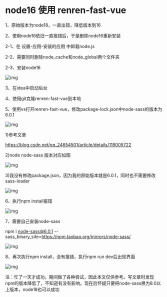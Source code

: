 # node16 使用 renren-fast-vue

1、原始版本为node18，一直出错，降低版本到16

2、使用node16依旧一直报错后，于是删除node16重新安装

2-1、在 设置-应用-安装的应用 中卸载node.js

2-2、需要同时删除node_cache和node_global两个文件夹

2-3、安装node16

![img](https://cdn.nlark.com/yuque/0/2023/png/2836791/1690248351686-f26984ee-a88c-4f99-a83a-0c6fbf99d088.png)

3、在idea中启动后台

4、使用git克隆renren-fast-vue到本地

5、使用vs打开renren-fast-vue，修改package-lock.json中node-sass的版本为6.0.1

![img](https://cdn.nlark.com/yuque/0/2023/png/2836791/1690248377001-68976949-749d-443f-9c0d-0a80a70d2ce9.png)

1)参考文章

https://blog.csdn.net/qq_24654501/article/details/119005722

 2)node node-sass 版本对应如图

![img](https://cdn.nlark.com/yuque/0/2023/png/2836791/1690248391056-802fc0ed-eaa2-4b5c-aeea-aa1e2b8b2ae2.png)

3)我没有修改package.json，因为我的原始版本就是6.0.1，同时也不需要修改sass-loader

![img](https://cdn.nlark.com/yuque/0/2023/png/2836791/1690248438787-940611bf-9ba3-410b-bb34-b2a92d8e6bd2.png)

6、执行npm install报错

![img](https://cdn.nlark.com/yuque/0/2023/png/2836791/1690248461516-0e09c104-b26a-4e7a-9b0f-804bc4327c37.png)

 7、需要自己安装node-sass

npm i node-sass@6.0.1 --sass_binary_site=https://npm.taobao.org/mirrors/node-sass/

![img](https://cdn.nlark.com/yuque/0/2023/png/2836791/1690248477554-7eb8bd41-1125-4979-a1fa-3e5524d3ed72.png)

 8、再次执行npm install，没有报错，执行npm run dev后出现界面

![img](https://cdn.nlark.com/yuque/0/2023/png/2836791/1690248490510-46dc5ec0-fc99-4dc8-a95d-4a05cd959bbd.png)

注：忙了一天才成功，期间做了各种尝试，因此本文仅供参考。写文章时发现npm的版本降低了，不知道有没有影响。现在后怀疑只要把node-sass换为8.0以上版本，node18也可以成功

